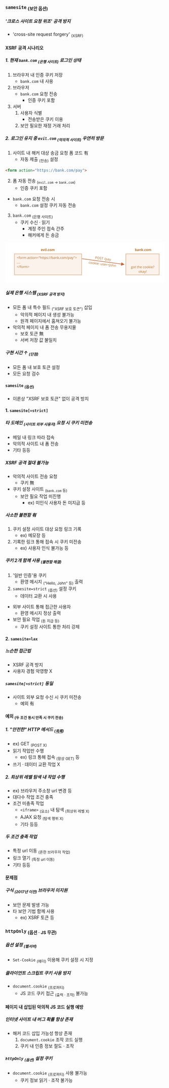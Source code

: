 ### `samesite` <sub>(보안 옵션)</sub>

##### '크로스 사이트 요청 위조' 공격 방지
- 'cross-site request forgery' <sub>(XSRF)</sub>

#### XSRF 공격 시나리오

##### 1. 현재 `bank.com` <sub>(은행 사이트)</sub> 로그인 상태
1. 브라우저 내 인증 쿠키 저장
    - `bank.com` 내 사용
2. 브라우저
    - `bank.com` 요청 전송
      - 인증 쿠키 포함
3. 서버
    1. 사용자 식별
        - 전송받은 쿠키 이용
    2. 보안 필요한 재정 거래 처리

##### 2. 로그인 유지 중 `evil.com` <sub>(악의적 사이트)</sub> 우연히 방문
1. 사이트 내 해커 대상 송금 요청 폼 코드 有
    - 자동 제출 <sub>(전송)</sub> 설정
```html
<form action="https://bank.com/pay">
```
2. 폼 자동 전송 <sub>(`evil.com` → `bank.com`)</sub>
    - 인증 쿠키 포함
- `bank.com` 요청 전송 시
  - `bank.com` 설정 쿠키 자동 전송
3. `bank.com` <sub>(은행 사이트)</sub>
    - 쿠키 수신 · 읽기
      - 계정 주인 접속 간주
      - 해커에게 돈 송금

![cookie-xsrf](../../images/03/04/01/cookie-xsrf.svg)

##### 실제 은행 시스템 <sub>(XSRF 공격 방지)</sub>
- 모든 폼 내 특수 필드 <sub>("XSRF 보호 토큰")</sub> 삽입
  - 악의적 페이지 내 생성 불가능
  - 원격 페이지에서 훔쳐오기 불가능
- 악의적 페이지 내 폼 전송 무용지물
  - 보호 토큰 無
  - 서버 저장 값 불일치

##### 구현 시간 ↑ <sub>(단점)</sub>
- 모든 폼 내 보호 토큰 설정
- 모든 요청 검수

#### `samesite` <sub>(옵션)</sub>
- 이론상 "XSRF 보호 토큰" 없이 공격 방지

#### 1. `samesite[=strict]`

##### 타 도메인 <sub>(사이트 외부 사용자)</sub> 요청 시 쿠키 미전송
- 메일 내 링크 따라 접속
- 악의적 사이트 내 폼 전송
- 기타 등등

##### XSRF 공격 절대 불가능
- 악의적 사이트 전송 요청
  - 쿠키 無
- 쿠키 설정 사이트 <sub>(`bank.com` 등)</sub>
  - 보안 필요 작업 미진행
    - ex\) 미인식 사용자 돈 미지급 등

##### 사소한 불편함 有
1. 쿠키 설정 사이트 대상 요청 링크 기록
    - ex\) 메모장 등
2. 기록한 링크 통해 접속 시 쿠키 미전송
    - ex\) 사용자 인식 불가능 등

##### 쿠키 2개 함께 사용 <sub>(불편함 해결)</sub>
1. '일반 인증'용 쿠키
    - 환영 메시지 <sub>("Hello, John" 등)</sub> 출력
2. `samesite=strict` <sub>(옵션)</sub> 설정 쿠키
    - 데이터 교환 시 사용
- 외부 사이트 통해 접근한 사용자
  - 환영 메시지 정상 출력
- 보안 필요 작업 <sub>(돈 지급 등)</sub>
  - 쿠키 설정 사이트 통한 처리 강제

#### 2. `samesite=lax`

##### 느슨한 접근법
- XSRF 공격 방지
- 사용자 경험 악영향 X

##### `samesite[=strict]` 동일
- 사이트 외부 요청 수신 시 쿠키 미전송
  - 예외 有

#### 예외 <sub>(두 조건 동시 만족 시 쿠키 전송)</sub>

##### 1. "안전한" HTTP 메서드 <sub>([목록](https://datatracker.ietf.org/doc/html/rfc7231))</sub>
- ex\) GET <sub>(POST X)</sub>
- 읽기 작업만 수행
  - ex\) 링크 통해 접속 <sub>(항상 GET)</sub> 등
- 쓰기 · 데이터 교환 작업 X

##### 2. 최상위 레벨 탐색 내 작업 수행
- ex\) 브라우저 주소창 url 변경 등
- 대다수 작업 조건 충족
- 조건 미충족 작업
  - `<iframe>` <sub>(요소)</sub> 내 탐색 <sub>(최상위 레벨 X)</sub>
  - AJAX 요청 <sub>(탐색 행위 X)</sub>
  - 기타 등등

##### 두 조건 충족 작업
- 특정 url 이동 <sub>(흔한 브라우저 작업)</sub>
- 링크 열기 <sub>(특정 url 이동)</sub>
- 기타 등등

#### 문제점

##### 구식 <sub>(2017년 이전)</sub> 브라우저 미지원
- 보안 문제 발생 가능
- 타 보안 기법 함께 사용
  - ex\) XSRF 토큰 등

### `httpOnly` <sub>(옵션 · JS 무관)</sub>

##### 옵션 설정 <sub>(웹서버)</sub>
- `Set-Cookie` <sub>(헤더)</sub> 이용해 쿠키 설정 시 지정

##### 클라이언트 스크립트 쿠키 사용 방지
- `document.cookie` <sub>(프로퍼티)</sub>
  - JS 코드 쿠키 접근 <sub>(출력 · 조작)</sub> 불가능

#### 페이지 내 삽입된 악의적 JS 코드 실행 예방

##### 인터넷 사이트 내 버그 확률 항상 존재
- 해커 코드 삽입 가능성 항상 존재
  1. `document.cookie` 조작 코드 실행
  2. 쿠키 내 인증 정보 절도 · 조작

##### `httpOnly` <sub>(옵션)</sub> 설정 쿠키
- `document.cookie` <sub>(프로퍼티)</sub> 사용 불가능
  - 쿠키 정보 읽기 · 조작 불가능
